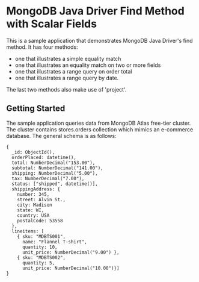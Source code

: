 # MongoDB Java Driver Find Method with Scalar Fields

This is a sample application that demonstrates MongoDB Java Driver's find method. It has four methods:

* one that illustrates a simple equality match 
* one that illustrates an equality match on two or more fields
* one that illustrates a range query on order total 
* one that illustrates a range query by date.

The last two methods also make use of 'project'.

## Getting Started

The sample application queries data from MongoDB Atlas free-tier cluster. The cluster contains stores.orders collection which mimics an e-commerce database. The general schema is as follows: 

```
{
  _id: ObjectId(),
  orderPlaced: datetime(),
  total: NumberDecimal("153.00"),
  subtotal: NumberDecimal("141.00"),
  shipping: NumberDecimal("5.00"),
  tax: NumberDecimal("7.00"),
  status: ["shipped", datetime()],
  shippingAddress: {
    number: 345,
    street: Alvin St.,
    city: Madison
    state: WI,
    country: USA
    postalCode: 53558
  },
  lineitems: [
    { sku: "MDBTS001",
      name: "Flannel T-shirt",
      quantity: 10,
      unit_price: NumberDecimal("9.00") },
    { sku: "MDBTS002",
      quantity: 5,
      unit_price: NumberDecimal("10.00")}] 
}
```




